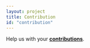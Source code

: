```yaml
---
layout: project
title: Contribution
id: "contribution"
---
```

Help us with your **<a href="javascript:loadContent('/documentation/developer/contribution/index.html');">contributions</a>**.

